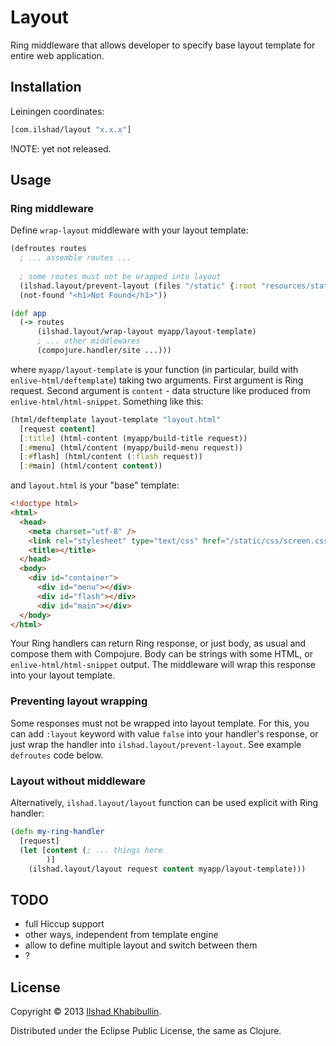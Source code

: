 # Layout

Ring middleware that allows developer to specify base layout template
for entire web application.

## Installation

Leiningen coordinates:

```clojure
[com.ilshad/layout "x.x.x"]
```

!NOTE: yet not released.

## Usage

### Ring middleware

Define `wrap-layout` middleware with your layout template:

```clojure
(defroutes routes
  ; ... assemble routes ...
  
  ; some routes must not be wrapped into layout
  (ilshad.layout/prevent-layout (files "/static" {:root "resources/static"}))
  (not-found "<h1>Not Found</h1>"))

(def app
  (-> routes
      (ilshad.layout/wrap-layout myapp/layout-template)
      ; ... other middlewares
	  (compojure.handler/site ...)))
```

where `myapp/layout-template` is your function (in particular,
build with `enlive-html/deftemplate`) taking two arguments. First
argument is Ring request. Second argument is `content` - data structure
like produced from `enlive-html/html-snippet`. Something like this:

```clojure
(html/deftemplate layout-template "layout.html"
  [request content]
  [:title] (html-content (myapp/build-title request))
  [:#menu] (html/content (myapp/build-menu request))
  [:#flash] (html/content (:flash request))
  [:#main] (html/content content))
```

and `layout.html` is your "base" template:

```html
<!doctype html>
<html>
  <head>
    <meta charset="utf-8" />
    <link rel="stylesheet" type="text/css" href="/static/css/screen.css" />
    <title></title>
  </head>
  <body>
    <div id="container">
      <div id="menu"></div>
      <div id="flash"></div>
      <div id="main"></div>
  </body>
</html>
```

Your Ring handlers can return Ring response, or just body, as usual and
compose them with Compojure. Body can be strings with some HTML, or
`enlive-html/html-snippet` output. The middleware will wrap this response
into your layout template.

### Preventing layout wrapping

Some responses must not be wrapped into layout template. For this, you
can add `:layout` keyword with value `false` into your handler's response,
or just wrap the handler into `ilshad.layout/prevent-layout`. See example
`defroutes` code below.

### Layout without middleware

Alternatively, `ilshad.layout/layout` function can be used explicit with
Ring handler:

```clojure
(defn my-ring-handler
  [request]
  (let [content (; ... things here
        )]
    (ilshad.layout/layout request content myapp/layout-template)))
```

## TODO

- full Hiccup support
- other ways, independent from template engine
- allow to define multiple layout and switch between them
- ?

## License

Copyright © 2013 [Ilshad Khabibullin](http://ilshad.com).

Distributed under the Eclipse Public License, the same as Clojure.
